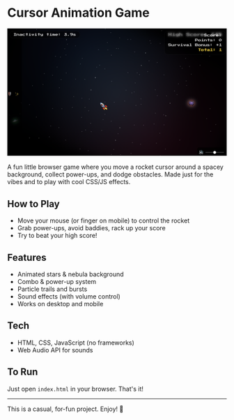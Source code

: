 # Cursor Animation Game

![Game Screenshot](./assets/images/screenshot.png)

A fun little browser game where you move a rocket cursor around a spacey background, collect power-ups, and dodge obstacles. Made just for the vibes and to play with cool CSS/JS effects.

## How to Play
- Move your mouse (or finger on mobile) to control the rocket
- Grab power-ups, avoid baddies, rack up your score
- Try to beat your high score!

## Features
- Animated stars & nebula background
- Combo & power-up system
- Particle trails and bursts
- Sound effects (with volume control)
- Works on desktop and mobile

## Tech
- HTML, CSS, JavaScript (no frameworks)
- Web Audio API for sounds

## To Run
Just open `index.html` in your browser. That's it!

---

This is a casual, for-fun project. Enjoy! 🚀 